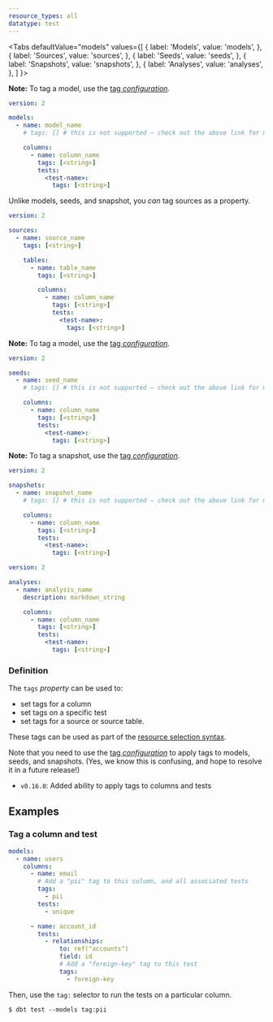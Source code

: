 ```yaml
---
resource_types: all
datatype: test
---
```



<Tabs
  defaultValue="models"
  values={[
    { label: 'Models', value: 'models', },
    { label: 'Sources', value: 'sources', },
    { label: 'Seeds', value: 'seeds', },
    { label: 'Snapshots', value: 'snapshots', },
    { label: 'Analyses', value: 'analyses', },
  ]
}>
<TabItem value="models">

**Note:** To tag a model, use the [tag _configuration_](resource-configs/tags).

<File name='models/schema.yml'>

```yml
version: 2

models:
  - name: model_name
    # tags: [] # this is not supported — check out the above link for more info

    columns:
      - name: column_name
        tags: [<string>]
        tests:
          <test-name>:
            tags: [<string>]

```

</File>

</TabItem>

<TabItem value="sources">

Unlike models, seeds, and snapshot, you _can_ tag sources as a property.

<File name='models/schema.yml'>

```yml
version: 2

sources:
  - name: source_name
    tags: [<string>]

    tables:
      - name: table_name
        tags: [<string>]

        columns:
          - name: column_name
            tags: [<string>]
            tests:
              <test-name>:
                tags: [<string>]

```

</File>

</TabItem>

<TabItem value="seeds">

**Note:** To tag a model, use the [tag _configuration_](resource-configs/tags).

<File name='data/schema.yml'>

```yml
version: 2

seeds:
  - name: seed_name
    # tags: [] # this is not supported — check out the above link for more info

    columns:
      - name: column_name
        tags: [<string>]
        tests:
          <test-name>:
            tags: [<string>]

```

</File>

</TabItem>

<TabItem value="snapshots">

**Note:** To tag a snapshot, use the [tag _configuration_](resource-configs/tags).

<File name='snapshots/schema.yml'>

```yml
version: 2

snapshots:
  - name: snapshot_name
    # tags: [] # this is not supported — check out the above link for more info

    columns:
      - name: column_name
        tags: [<string>]
        tests:
          <test-name>:
            tags: [<string>]

```

</File>

</TabItem>

<TabItem value="analyses">

<File name='analysis/schema.yml'>

```yml
version: 2

analyses:
  - name: analysis_name
    description: markdown_string

    columns:
      - name: column_name
        tags: [<string>]
        tests:
          <test-name>:
            tags: [<string>]

```

</File>

</TabItem>

</Tabs>


### Definition

The `tags` _property_ can be used to:
- set tags for a column
- set tags on a specific test
- set tags for a source or source table.

These tags can be used as part of the [resource selection syntax](node-selection/syntax).

Note that you need to use the [tag _configuration_](resource-configs/tags) to apply tags to models, seeds, and snapshots. (Yes, we know this is confusing, and hope to resolve it in a future release!)

<Changelog>

- `v0.16.0`: Added ability to apply tags to columns and tests

</Changelog>


## Examples
### Tag a column and test

```yml
models:
  - name: users
    columns:
      - name: email
        # Add a "pii" tag to this column, and all associated tests
        tags:
          - pii
        tests:
          - unique

      - name: account_id
        tests:
          - relationships:
              to: ref("accounts")
              field: id
              # Add a "foreign-key" tag to this test
              tags:
                - foreign-key
```

Then, use the `tag:` selector to run the tests on a particular column.

```
$ dbt test --models tag:pii
```
